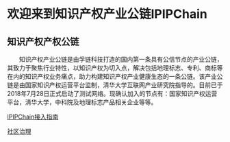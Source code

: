 # 欢迎来到知识产权产业公链IPIPChain
## 知识产权产权公链
　　知识产权产业公链是由孚链科技打造的国内第一条具有公信节点的产业公链，其致力于聚焦行业特性，以知识产权为切入点，解决包括地理标志、专利、商标等在内的知识产权业务痛点，助力构建知识产权产业健康生态的一条公链。该产业公链是由国家知识产权运营平台监制，清华大学互联网产业研究院指导的。目前已于2018年7月28日正式启动了测试网络。现确认加入的节点有：国家知识产权运营平台，清华大学，中科院及地理标志产品相关企业等等。



[IPIPChain接入指南](https://github.com/IPIPChain/IPIPChain-Testnet)

[社区治理](https://github.com/IPIPChain/IPIPChain-Testnet/wiki/%E7%A4%BE%E5%8C%BA%E6%B2%BB%E7%90%86)
